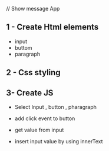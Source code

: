 // Show message App

1 - Create Html elements 
----------------------------

- input 
- buttom 
- paragraph
  
2 - Css styling
----------------------------


3- Create JS
------------------------------
- Select  Input , button , pharagraph
  
- add click event to button

- get value from input

- insert input value by using innerText 